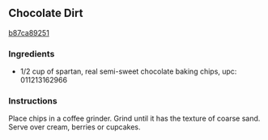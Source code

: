## Chocolate Dirt

[b87ca89251](http://tastykitchen.com/recipes/special-dietary-needs/gluten-free/chocolate-e2809cdirte2809d/)

### Ingredients

 - 1/2 cup of spartan, real semi-sweet chocolate baking chips, upc: 011213162966

### Instructions

Place chips in a coffee grinder. Grind until it has the texture of coarse sand. Serve over cream, berries or cupcakes.
